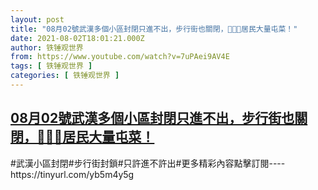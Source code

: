 ```yaml
---
layout: post
title: "08月02號武漢多個小區封閉只進不出，步行街也關閉，🌈🙈👛居民大量屯菜！"
date: 2021-08-02T18:01:21.000Z
author: 铁锤观世界
from: https://www.youtube.com/watch?v=7uPAei9AV4E
tags: [ 铁锤观世界 ]
categories: [ 铁锤观世界 ]
---
```

<!--1627927281000-->
[08月02號武漢多個小區封閉只進不出，步行街也關閉，🌈🙈👛居民大量屯菜！](https://www.youtube.com/watch?v=7uPAei9AV4E)
------

<div>
#武漢小區封閉#步行街封鎖#只許進不許出#更多精彩內容點擊訂閱----https://tinyurl.com/yb5m4y5g
</div>
